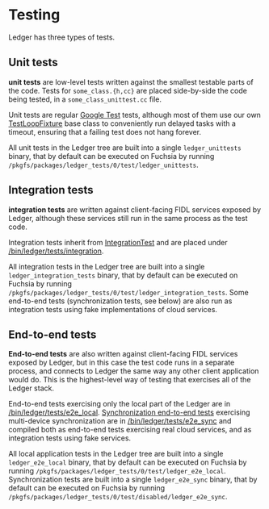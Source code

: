 # Testing

Ledger has three types of tests.

## Unit tests

**unit tests** are low-level tests written against the smallest testable parts of
the code. Tests for `some_class.{h,cc}` are placed side-by-side the code being
tested, in a `some_class_unittest.cc` file.

Unit tests are regular [Google Test] tests, although most of them use our own
[TestLoopFixture] base class to conveniently run delayed tasks with a
timeout, ensuring that a failing test does not hang forever.

All unit tests in the Ledger tree are built into a single `ledger_unittests`
binary, that by default can be executed on Fuchsia by running
`/pkgfs/packages/ledger_tests/0/test/ledger_unittests`.

## Integration tests

**integration tests** are written against client-facing FIDL services exposed by
Ledger, although these services still run in the same process as the test code.

Integration tests inherit from [IntegrationTest] and are placed under
[/bin/ledger/tests/integration].

All integration tests in the Ledger tree are built into a single
`ledger_integration_tests` binary, that by default can be executed on Fuchsia by
running `/pkgfs/packages/ledger_tests/0/test/ledger_integration_tests`. Some
end-to-end tests (synchronization tests, see below) are also run as integration
tests using fake implementations of cloud services.

## End-to-end tests

**End-to-end tests** are also written against client-facing FIDL services
exposed by Ledger, but in this case the test code runs in a separate process,
and connects to Ledger the same way any other client application would do. This
is the highest-level way of testing that exercises all of the Ledger stack.

End-to-end tests exercising only the local part of the Ledger are in
[/bin/ledger/tests/e2e_local]. [Synchronization end-to-end tests] exercising
multi-device synchronization are in [/bin/ledger/tests/e2e_sync] and compiled
both as end-to-end tests exercising real cloud services, and as integration
tests using fake services.

All local application tests in the Ledger tree are built into a single
`ledger_e2e_local` binary, that by default can be executed on Fuchsia by running
`/pkgfs/packages/ledger_tests/0/test/ledger_e2e_local`. Synchronization tests
are built into a single `ledger_e2e_sync` binary, that by default can be
executed on Fuchsia by running
`/pkgfs/packages/ledger_tests/0/test/disabled/ledger_e2e_sync`.

[Google Test]: https://github.com/google/googletest
[TestLoopFixture]: https://fuchsia.googlesource.com/garnet/+/master/public/lib/gtest/test_loop_fixture.h
[IntegrationTest]: /bin/ledger/tests/integration/integration_test.h
[/bin/ledger/tests/integration]: /bin/ledger/tests/integration
[Synchronization end-to-end tests]: /bin/ledger/tests/e2e_sync/README.md
[/bin/ledger/tests/e2e_local]: /bin/ledger/tests/e2e_local
[/bin/ledger/tests/e2e_sync]: /bin/ledger/tests/e2e_sync
